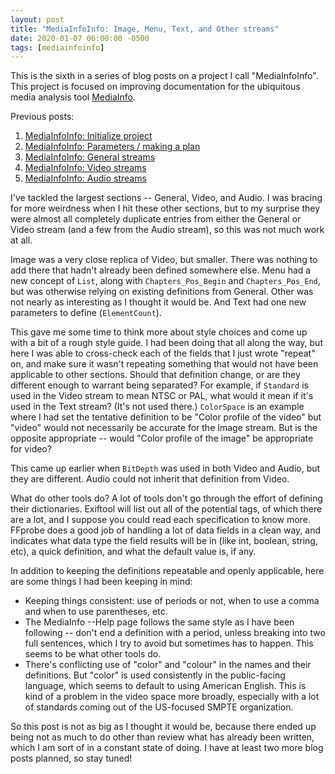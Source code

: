 ```yaml
---
layout: post
title: "MediaInfoInfo: Image, Menu, Text, and Other streams"
date: 2020-01-07 06:00:00 -0500
tags: [mediainfoinfo]
---
```


This is the sixth in a series of blog posts on a project I call "MediaInfoInfo". This project is focused on improving documentation for the ubiquitous media analysis tool [MediaInfo](https://mediaarea.net/MediaInfo).

Previous posts:

1. [MediaInfoInfo: Initialize project](https://bits.ashleyblewer.com/blog/2020/01/10/mediainfoinfo-initialize-project/)
2. [MediaInfoInfo: Parameters / making a plan](https://bits.ashleyblewer.com/blog/2020/01/17/mediainfoinfo-parameters-making-a-plan/)
3. [MediaInfoInfo: General streams](https://bits.ashleyblewer.com/blog/2020/01/17/mediainfoinfo-general-streams/)
4. [MediaInfoInfo: Video streams](https://bits.ashleyblewer.com/blog/2020/01/24/mediainfoinfo-video-streams/)
5. [MediaInfoInfo: Audio streams](https://bits.ashleyblewer.com/blog/2020/01/31/mediainfoinfo-audio-streams/)

I've tackled the largest sections -- General, Video, and Audio. I was bracing for more weirdness when I hit these other sections, but to my surprise they were almost all completely duplicate entries from either the General or Video stream (and a few from the Audio stream), so this was not much work at all.

Image was a very close replica of Video, but smaller. There was nothing to add there that hadn't already been defined somewhere else. Menu had a new concept of `List`, along with `Chapters_Pos_Begin` and `Chapters_Pos_End`, but was otherwise relying on existing definitions from General. Other was not nearly as interesting as I thought it would be. And Text had one new parameters to define (`ElementCount`).

This gave me some time to think more about style choices and come up with a bit of a rough style guide. I had been doing that all along the way, but here I was able to cross-check each of the fields that I just wrote "repeat" on, and make sure it wasn't repeating something that would not have been applicable to other sections. Should that definition change, or are they different enough to warrant being separated? For example, if `Standard` is used in the Video stream to mean NTSC or PAL, what would it mean if it's used in the Text stream? (It's not used there.) `ColorSpace` is an example where I had set the tentative definition to be "Color profile of the video" but "video" would not necessarily be accurate for the Image stream. But is the opposite appropriate -- would "Color profile of the image" be appropriate for video?

This came up earlier when `BitDepth` was used in both Video and Audio, but they are different. Audio could not inherit that definition from Video.

What do other tools do? A lot of tools don't go through the effort of defining their dictionaries. Exiftool will list out all of the potential tags, of which there are a lot, and I suppose you could read each specification to know more. FFprobe does a good job of handling a lot of data fields in a clean way, and indicates what data type the field results will be in (like int, boolean, string, etc), a quick definition, and what the default value is, if any.

In addition to keeping the definitions repeatable and openly applicable, here are some things I had been keeping in mind:

- Keeping things consistent: use of periods or not, when to use a comma and when to use parentheses, etc.
- The MediaInfo --Help page follows the same style as I have been following -- don't end a definition with a period, unless breaking into two full sentences, which I try to avoid but sometimes has to happen. This seems to be what other tools do.
- There's conflicting use of "color" and "colour" in the names and their definitions. But "color" is used consistently in the public-facing language, which seems to default to using American English. This is kind of a problem in the video space more broadly, especially with a lot of standards coming out of the US-focused SMPTE organization.

So this post is not as big as I thought it would be, because there ended up being not as much to do other than review what has already been written, which I am sort of in a constant state of doing. I have at least two more blog posts planned, so stay tuned!

